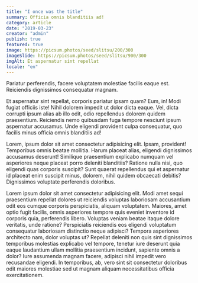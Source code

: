 ```yaml
---
title: "I once was the title"
summary: Officia omnis blanditiis ad!
category: article
date: "2019-03-23"
creator: "admin"
publish: true
featured: true
image: https://picsum.photos/seed/slitsu/200/300
imageSlide: https://picsum.photos/seed/slitsu/900/300
imgAlt: Et aspernatur sint repellat
locale: "en"
---
```


Pariatur perferendis, facere voluptatem molestiae facilis eaque est. Reiciendis dignissimos consequatur magnam. 

Et aspernatur sint repellat, corporis pariatur ipsam quam? Eum, in! Modi fugiat officiis iste! Nihil dolorem impedit ut dolor dicta eaque. Vel, dicta corrupti ipsum alias ab illo odit, odio repellendus dolorem quidem praesentium. Reiciendis nemo quibusdam fuga tempore nesciunt ipsum aspernatur accusamus. Unde eligendi provident culpa consequatur, quo facilis minus officia omnis blanditiis ad!

Lorem, ipsum dolor sit amet consectetur adipisicing elit. Ipsam, provident! Temporibus omnis beatae mollitia. Harum placeat alias, eligendi dignissimos accusamus deserunt! Similique praesentium explicabo numquam vel asperiores neque placeat porro deleniti blanditiis? Ratione nulla nisi, quo eligendi quas corporis suscipit? Sunt quaerat repellendus qui et aspernatur id placeat enim suscipit minus, dolorem, nihil quidem obcaecati debitis? Dignissimos voluptate perferendis doloribus.

Lorem ipsum dolor sit amet consectetur adipisicing elit. Modi amet sequi praesentium repellat dolores ut reiciendis voluptas laboriosam accusantium odit eos cumque corporis perspiciatis, aliquam voluptatem. Maiores, amet optio fugit facilis, omnis asperiores tempore quis eveniet inventore id corporis quia, perferendis libero. Voluptas veniam beatae itaque dolore veritatis, unde ratione? Perspiciatis reiciendis eos eligendi voluptatum consequatur laboriosam distinctio neque adipisci? Tempora asperiores architecto nam, dolor voluptas ut? Repellat deleniti non quis sint dignissimos temporibus molestias explicabo vel tempore, tenetur iure deserunt quia eaque laudantium ullam mollitia praesentium incidunt, sapiente omnis a dolor? Iure assumenda magnam facere, adipisci nihil impedit vero recusandae eligendi. In temporibus, ab, vero sint sit consectetur doloribus odit maiores molestiae sed ut magnam aliquam necessitatibus officia exercitationem.